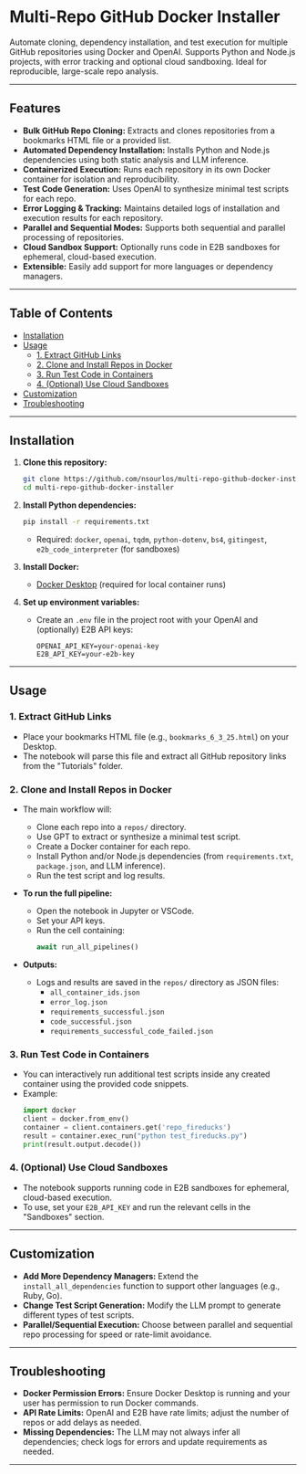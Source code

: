 # Multi-Repo GitHub Docker Installer

Automate cloning, dependency installation, and test execution for multiple GitHub repositories using Docker and OpenAI. Supports Python and Node.js projects, with error tracking and optional cloud sandboxing. Ideal for reproducible, large-scale repo analysis.

---

## Features

- **Bulk GitHub Repo Cloning:** Extracts and clones repositories from a bookmarks HTML file or a provided list.
- **Automated Dependency Installation:** Installs Python and Node.js dependencies using both static analysis and LLM inference.
- **Containerized Execution:** Runs each repository in its own Docker container for isolation and reproducibility.
- **Test Code Generation:** Uses OpenAI to synthesize minimal test scripts for each repo.
- **Error Logging & Tracking:** Maintains detailed logs of installation and execution results for each repository.
- **Parallel and Sequential Modes:** Supports both sequential and parallel processing of repositories.
- **Cloud Sandbox Support:** Optionally runs code in E2B sandboxes for ephemeral, cloud-based execution.
- **Extensible:** Easily add support for more languages or dependency managers.

---

## Table of Contents

- [Installation](#installation)
- [Usage](#usage)
  - [1. Extract GitHub Links](#1-extract-github-links)
  - [2. Clone and Install Repos in Docker](#2-clone-and-install-repos-in-docker)
  - [3. Run Test Code in Containers](#3-run-test-code-in-containers)
  - [4. (Optional) Use Cloud Sandboxes](#4-optional-use-cloud-sandboxes)
- [Customization](#customization)
- [Troubleshooting](#troubleshooting)

---

## Installation

1. **Clone this repository:**
   ```bash
   git clone https://github.com/nsourlos/multi-repo-github-docker-installer.git
   cd multi-repo-github-docker-installer
   ```

2. **Install Python dependencies:**
   ```bash
   pip install -r requirements.txt
   ```
   - Required: `docker`, `openai`, `tqdm`, `python-dotenv`, `bs4`, `gitingest`, `e2b_code_interpreter` (for sandboxes)

3. **Install Docker:**
   - [Docker Desktop](https://www.docker.com/products/docker-desktop/) (required for local container runs)

4. **Set up environment variables:**
   - Create an `.env` file in the project root with your OpenAI and (optionally) E2B API keys:
     ```
     OPENAI_API_KEY=your-openai-key
     E2B_API_KEY=your-e2b-key
     ```

---

## Usage

### 1. Extract GitHub Links

- Place your bookmarks HTML file (e.g., `bookmarks_6_3_25.html`) on your Desktop.
- The notebook will parse this file and extract all GitHub repository links from the "Tutorials" folder.

### 2. Clone and Install Repos in Docker

- The main workflow will:
  - Clone each repo into a `repos/` directory.
  - Use GPT to extract or synthesize a minimal test script.
  - Create a Docker container for each repo.
  - Install Python and/or Node.js dependencies (from `requirements.txt`, `package.json`, and LLM inference).
  - Run the test script and log results.

- **To run the full pipeline:**
  - Open the notebook in Jupyter or VSCode.
  - Set your API keys.
  - Run the cell containing:
    ```python
    await run_all_pipelines()
    ```

- **Outputs:**
  - Logs and results are saved in the `repos/` directory as JSON files:
    - `all_container_ids.json`
    - `error_log.json`
    - `requirements_successful.json`
    - `code_successful.json`
    - `requirements_successful_code_failed.json`

### 3. Run Test Code in Containers

- You can interactively run additional test scripts inside any created container using the provided code snippets.
- Example:
  ```python
  import docker
  client = docker.from_env()
  container = client.containers.get('repo_fireducks')
  result = container.exec_run("python test_fireducks.py")
  print(result.output.decode())
  ```

### 4. (Optional) Use Cloud Sandboxes

- The notebook supports running code in E2B sandboxes for ephemeral, cloud-based execution.
- To use, set your `E2B_API_KEY` and run the relevant cells in the "Sandboxes" section.

---

## Customization

- **Add More Dependency Managers:** Extend the `install_all_dependencies` function to support other languages (e.g., Ruby, Go).
- **Change Test Script Generation:** Modify the LLM prompt to generate different types of test scripts.
- **Parallel/Sequential Execution:** Choose between parallel and sequential repo processing for speed or rate-limit avoidance.

---

## Troubleshooting

- **Docker Permission Errors:** Ensure Docker Desktop is running and your user has permission to run Docker commands.
- **API Rate Limits:** OpenAI and E2B have rate limits; adjust the number of repos or add delays as needed.
- **Missing Dependencies:** The LLM may not always infer all dependencies; check logs for errors and update requirements as needed.

---